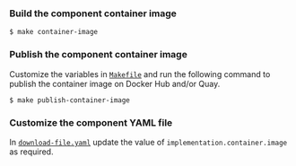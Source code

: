 
### Build the component container image

```
$ make container-image
```

### Publish the component container image

Customize the variables in [`Makefile`](Makefile) and run the following command to publish the container image on Docker Hub and/or Quay.

```
$ make publish-container-image 
```

### Customize the component YAML file

In [`download-file.yaml`](download-file.yaml) update the value of `implementation.container.image` as required.
